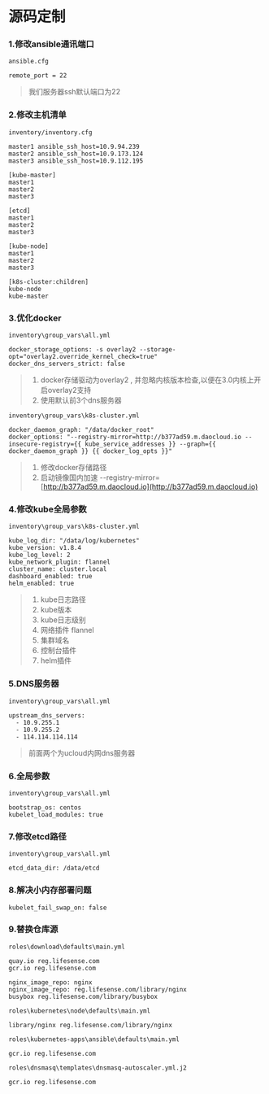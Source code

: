# 源码定制

### 1.修改ansible通讯端口

`ansible.cfg`

```
remote_port = 22
```

> 我们服务器ssh默认端口为22

### 2.修改主机清单

`inventory/inventory.cfg`

```
master1 ansible_ssh_host=10.9.94.239
master2 ansible_ssh_host=10.9.173.124
master3 ansible_ssh_host=10.9.112.195

[kube-master]
master1
master2
master3

[etcd]
master1
master2
master3

[kube-node]
master1
master2
master3

[k8s-cluster:children]
kube-node
kube-master
```

### 3.优化docker

`inventory\group_vars\all.yml`

```
docker_storage_options: -s overlay2 --storage-opt="overlay2.override_kernel_check=true"
docker_dns_servers_strict: false
```

> 1. docker存储驱动为overlay2 , 并忽略内核版本检查,以便在3.0内核上开启overlay2支持
> 2. 使用默认前3个dns服务器

`inventory\group_vars\k8s-cluster.yml`

```
docker_daemon_graph: "/data/docker_root"
docker_options: "--registry-mirror=http://b377ad59.m.daocloud.io --insecure-registry={{ kube_service_addresses }} --graph={{ docker_daemon_graph }} {{ docker_log_opts }}"
```

> 1. 修改docker存储路径
> 2. 启动镜像国内加速  --registry-mirror=[http://b377ad59.m.daocloud.io](http://b377ad59.m.daocloud.io)

### 4.修改kube全局参数

`inventory\group_vars\k8s-cluster.yml`

```
kube_log_dir: "/data/log/kubernetes"
kube_version: v1.8.4
kube_log_level: 2
kube_network_plugin: flannel
cluster_name: cluster.local
dashboard_enabled: true
helm_enabled: true
```

> 1. kube日志路径
> 2. kube版本
> 3. kube日志级别
> 4. 网络插件 flannel
> 5. 集群域名
> 6. 控制台插件
> 7. helm插件

### 5.DNS服务器

`inventory\group_vars\all.yml`

```
upstream_dns_servers:
  - 10.9.255.1
  - 10.9.255.2
  - 114.114.114.114
```

> 前面两个为ucloud内网dns服务器

### 6.全局参数

`inventory\group_vars\all.yml`

```
bootstrap_os: centos
kubelet_load_modules: true
```

### 7.修改etcd路径

`inventory\group_vars\all.yml`

```
etcd_data_dir: /data/etcd
```

### 8.解决小内存部署问题

```
kubelet_fail_swap_on: false
```

### 9.替换仓库源

`roles\download\defaults\main.yml`

```
quay.io reg.lifesense.com
gcr.io reg.lifesense.com
```

```
nginx_image_repo: nginx
nginx_image_repo: reg.lifesense.com/library/nginx
busybox reg.lifesense.com/library/busybox
```

`roles\kubernetes\node\defaults\main.yml`

```
library/nginx reg.lifesense.com/library/nginx
```

`roles\kubernetes-apps\ansible\defaults\main.yml`

```
gcr.io reg.lifesense.com
```

`roles\dnsmasq\templates\dnsmasq-autoscaler.yml.j2`

```
gcr.io reg.lifesense.com
```






